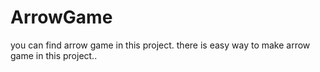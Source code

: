 # ArrowGame
you can find arrow game in this project. there is easy way to make arrow game in this project..
